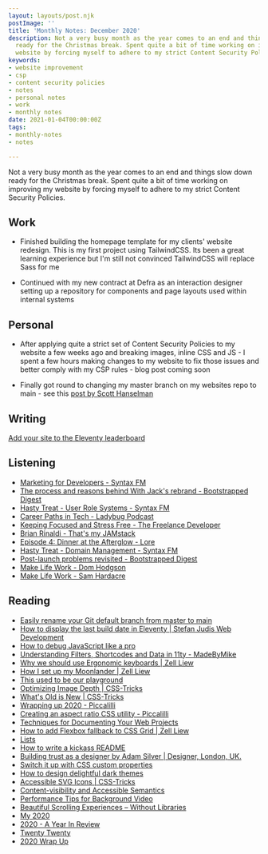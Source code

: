```yaml
---
layout: layouts/post.njk
postImage: ''
title: 'Monthly Notes: December 2020'
description: Not a very busy month as the year comes to an end and things slow down
  ready for the Christmas break. Spent quite a bit of time working on improving my
  website by forcing myself to adhere to my strict Content Security Policies.
keywords:
- website improvement
- csp
- content security policies
- notes
- personal notes
- work
- monthly notes
date: 2021-01-04T00:00:00Z
tags:
- monthly-notes
- notes

---
```

Not a very busy month as the year comes to an end and things slow down ready for the Christmas break. Spent quite a bit of time working on improving my website by forcing myself to adhere to my strict Content Security Policies. 

## Work
- Finished building the homepage template for my clients' website redesign. This is my first project using TailwindCSS. Its been a great learning experience but I'm still not convinced TailwindCSS will replace Sass for me

- Continued with my new contract at Defra as an interaction designer setting up a repository for components and page layouts used within internal systems

## Personal
- After applying quite a strict set of Content Security Policies to my website a few weeks ago and breaking images, inline CSS and JS - I spent a few hours making changes to my website to fix those issues and better comply with my CSP rules - blog post coming soon

- Finally got round to changing my master branch on my websites repo to main - see this [post by Scott Hanselman](https://www.hanselman.com/blog/easily-rename-your-git-default-branch-from-master-to-main)

## Writing 
[Add your site to the Eleventy leaderboard](https://www.juanfernandes.uk/blog/add-your-site-to-eleventy-leaderboard/)

## Listening
- [Marketing for Developers - Syntax FM](https://syntax.fm/show/052/marketing-for-developers)
- [The process and reasons behind With Jack's rebrand - Bootstrapped Digest](https://ashleybaxter.transistor.fm/episodes/the-process-and-reasons-behind-with-jacks-rebrand)
- [Hasty Treat - User Role Systems - Syntax FM ](https://syntax.fm/show/055/hasty-treat-user-role-systems)
- [Career Paths in Tech - Ladybug Podcast](https://www.ladybug.dev/episodes/career-paths-in-tech?rq=Career%20Paths)
- [Keeping Focused and Stress Free - The Freelance Developer](https://thefreelancedeveloper.co.uk/episodes/staying-focused-and-stress-free)
- [Brian Rinaldi - That's my JAMstack](https://thatsmyjamstack.com/posts/brian-rinaldi/)
- [Episode 4: Dinner at the Afterglow - Lore](https://www.lorepodcast.com/episodes/4)
- [Hasty Treat - Domain Management - Syntax FM](https://syntax.fm/show/053/hasty-treat-domain-management)
- [Post-launch problems revisited - Bootstrapped Digest](https://ashleybaxter.transistor.fm/episodes/post-launch-problems-revisited)
- [Make Life Work - Dom Hodgson](https://makelifeworkpodcast.com/dom-hodgson/)
- [Make Life Work - Sam Hardacre](https://makelifeworkpodcast.com/sam-hardacre/)

## Reading
- [Easily rename your Git default branch from master to main](https://www.hanselman.com/blog/easily-rename-your-git-default-branch-from-master-to-main)
- [How to display the last build date in Eleventy | Stefan Judis Web Development](https://www.stefanjudis.com/snippets/how-to-display-the-build-date-in-eleventy/ "How to display the last build date in Eleventy | Stefan Judis Web Development")
- [How to debug JavaScript like a pro](https://gomakethings.com/how-to-debug-javascript-like-a-pro/ "How to debug JavaScript like a pro")
- [Understanding Filters, Shortcodes and Data in 11ty - MadeByMike](https://www.madebymike.com.au/writing/11ty-filters-data-shortcodes/ "Understanding Filters, Shortcodes and Data in 11ty - MadeByMike")
- [Why we should use Ergonomic keyboards | Zell Liew](https://zellwk.com/blog/ergonomic-keyboard/?ck_subscriber_id=383327096 "Why we should use Ergonomic keyboards | Zell Liew")
- [How I set up my Moonlander | Zell Liew](https://zellwk.com/blog/moonlander/ "How I set up my Moonlander | Zell Liew")
- [This used to be our playground](https://colly.com/articles/this-used-to-be-our-playground "This used to be our playground")
- [Optimizing Image Depth | CSS-Tricks](https://css-tricks.com/optimizing-image-depth/ "Optimizing Image Depth | CSS-Tricks")
- [What's Old is New | CSS-Tricks](https://css-tricks.com/whats-old-is-new/ "What's Old is New | CSS-Tricks")
- [Wrapping up 2020 - Piccalilli](https://piccalil.li/blog/wrapping-up-2020/ "Wrapping up 2020 - Piccalilli")
- [Creating an aspect ratio CSS utility - Piccalilli](https://piccalil.li/tutorial/creating-an-aspect-ratio-css-utility/ "Creating an aspect ratio CSS utility - Piccalilli")
- [Techniques for Documenting Your Web Projects](https://speckyboy.com/techniques-documenting-web-projects/ "Techniques for Documenting Your Web Projects")
- [How to add Flexbox fallback to CSS Grid | Zell Liew](https://zellwk.com/blog/calendar-flexbox-fallback/ "How to add Flexbox fallback to CSS Grid | Zell Liew")
- [Lists](https://adactio.com/journal/17690 "Lists")
- [How to write a kickass README](https://dev.to/scottydocs/how-to-write-a-kickass-readme-5af9 "How to write a kickass README")
- [Building trust as a designer by Adam Silver | Designer, London, UK.](https://adamsilver.io/articles/building-trust-as-a-designer/ "Building trust as a designer by Adam Silver | Designer, London, UK.")
- [Switch it up with CSS custom properties](https://css.christmas/2019/2 "Switch it up with CSS custom properties")
- [How to design delightful dark themes](https://blog.superhuman.com/how-to-design-delightful-dark-themes-7b3da644ff1f "How to design delightful dark themes")
- [Accessible SVG Icons | CSS-Tricks](https://css-tricks.com/accessible-svg-icons/ "Accessible SVG Icons | CSS-Tricks")
- [Content-visibility and Accessible Semantics](https://dev.to/marcysutton/content-visibility-and-accessible-semantics-2994 "Content-visibility and Accessible Semantics")
- [Performance Tips for Background Video](https://calendar.perfplanet.com/2019/performance-tips-for-background-video/ "Performance Tips for Background Video")
- [Beautiful Scrolling Experiences – Without Libraries](https://24ways.org/2019/beautiful-scrolling-experiences-without-libraries/ "Beautiful Scrolling Experiences – Without Libraries")
- [My 2020](https://remysharp.com/2020/12/31/my-2020 "My 2020")
- [2020 - A Year In Review](https://www.tomhirst.com/2020-a-year-in-review/ "2020 - A Year In Review")
- [Twenty Twenty](https://daverupert.com/2020/12/twenty-twenty/ "Twenty Twenty")
- [2020 Wrap Up](https://www.richard-bell.co.uk/posts/2020/ "2020 Wrap Up")